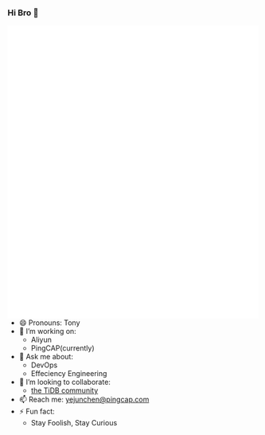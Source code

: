 ### Hi Bro 👋

<!--
**VelocityLight/VelocityLight** is a ✨ _special_ ✨ repository because its `README.md` (this file) appears on your GitHub profile.
-->

<img align='right' src="https://raw.githubusercontent.com/VelocityLight/velocitylight-github-stats/main/statics/languages.svg#gh-light-mode-only" />
<img align='right' src="https://raw.githubusercontent.com/VelocityLight/velocitylight-github-stats/main/statics/overview.svg#gh-light-mode-only" />

- 😄 Pronouns: Tony
- 🔭 I’m working on: 
  - Aliyun
  - PingCAP(currently)
- 💬 Ask me about:
  - DevOps
  - Effeciency Engineering
- 👯 I’m looking to collaborate:
  - [the TiDB community](https://tidb.io/archived/events/)
- 📫 Reach me: yejunchen@pingcap.com
- ⚡ Fun fact:
  - Stay Foolish, Stay Curious
